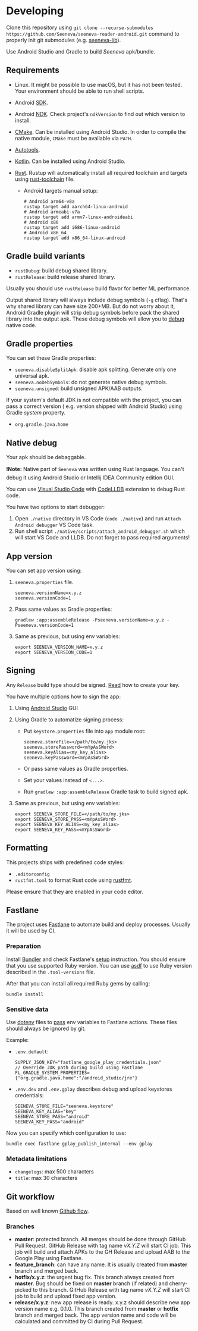 # Developing

Clone this repository using `git clone --recurse-submodules https://github.com/Seeneva/seeneva-reader-android.git` command to properly init git submodules (e.g. [seeneva-lib](https://github.com/Seeneva/seeneva-lib)).

Use Android Studio and Gradle to build *Seeneva* apk/bundle.

## Requirements

- Linux. It might be possible to use macOS, but it has not been tested. Your environment should be able to run shell scripts.
- Android [SDK](https://developer.android.com/studio).
- Android [NDK](https://developer.android.com/ndk). Check project's `ndkVersion` to find out which version to install.
- [CMake](https://developer.android.com/ndk/guides/cmake). Can be installed using Android Studio. In order to compile the native module, `CMake` must be available via `PATH`.
- [Autotools](https://www.gnu.org/software/automake/faq/autotools-faq.html).
- [Kotlin](https://developer.android.com/kotlin). Can be installed using Android Studio.
- [Rust](https://www.rust-lang.org/tools/install). Rustup will automatically install all required
  toolchain and targets using [rust-toolchain](../rust-toolchain) file.

    - Android targets manual setup:

      ```console
      # Android arm64-v8a
      rustup target add aarch64-linux-android
      # Android armeabi-v7a
      rustup target add armv7-linux-androideabi
      # Android x86
      rustup target add i686-linux-android
      # Android x86_64
      rustup target add x86_64-linux-android
      ```

## Gradle build variants

- `rustDubug`: build debug shared library.
- `rustRelease`: build release shared library.

Usually you should use `rustRelease` build flavor for better ML performance.

Output shared library will always include debug symbols (`-g` cflag). That's why shared library can
have size 200+MB. But do not worry about it, Android Gradle plugin will strip debug symbols before
pack the shared library into the output apk. These debug symbols will allow you
to [debug](#native-debug) native code.

## Gradle properties

You can set these Gradle properties:

- `seeneva.disableSplitApk`: disable apk splitting. Generate only one universal apk.
- `seeneva.noDebSymbols`: do not generate native debug symbols.
- `seeneva.unsigned`: build unsigned APK/AAB outputs.

If your system's default JDK is not compatible with the project, you can pass a correct version (
e.g. version shipped with Android Studio) using Gradle *system* property.

- `org.gradle.java.home`

## Native debug

Your apk should be debaggable.

:exclamation:**Note:** Native part of `Seeneva` was written using Rust language. You can't debug it
using Android Studio or Intellij IDEA Community edition GUI.

You can use [Visual Studio Code](https://code.visualstudio.com)
with [CodeLLDB](https://marketplace.visualstudio.com/items?itemName=vadimcn.vscode-lldb) extension
to debug Rust code.

You have two options to start debugger:

1. Open `./native` directory in VS Code (`code ./native`) and run `Attach Android debugger` VS Code task.
2. Run shell script `./native/scripts/attach_android_debugger.sh` which will start VS Code and LLDB. Do not forget to pass required arguments!

## App version

You can set app version using:

1. `seeneva.properties` file.

    ```text
    seeneva.versionName=x.y.z
    seeneva.versionCode=1
    ```

2. Pass same values as Gradle properties:

    ```console
    gradlew :app:assembleRelease -Pseeneva.versionName=x.y.z -Pseeneva.versionCode=1
    ```

3. Same as previous, but using env variables:

    ```console
    export SEENEVA_VERSION_NAME=x.y.z
    export SEENEVA_VERSION_CODE=1
    ```

## Signing

Any `Release` build type should be signed. [Read](https://developer.android.com/studio/publish/app-signing#sign-apk) how to create your key.

You have multiple options how to sign the app:

1. Using [Android Studio](https://developer.android.com/studio/publish/app-signing#sign_release) GUI
2. Using Gradle to automatize signing process:
    - Put `keystore.properties` file into `app` module root:

        ```text
        seeneva.storeFile=</path/to/my.jks>
        seeneva.storePassword=<mYpAsSWord>
        seeneva.keyAlias=<my_key_alias>
        seeneva.keyPassword=<mYpAsSWord>
        ```

    - Or pass same values as Gradle properties.
    - Set your values instead of `<...>`.
    - Run `gradlew :app:assembleRelease` Gradle task to build signed apk.

3. Same as previous, but using env variables:

    ```console
    export SEENEVA_STORE_FILE=</path/to/my.jks>
    export SEENEVA_STORE_PASS=<mYpAsSWord>
    export SEENEVA_KEY_ALIAS=<my_key_alias>
    export SEENEVA_KEY_PASS=<mYpAsSWord>
    ```

## Formatting

This projects ships with predefined code styles:

- `.editorconfig`
- `rustfmt.toml` to format Rust code using [rustfmt](https://github.com/rust-lang/rustfmt).

Please ensure that they are enabled in your code editor.

## Fastlane

The project uses [Fastlane](https://fastlane.tools) to automate build and deploy processes. Usually it will be used by CI.

### Preparation

Install [Bundler](https://bundler.io) and check
Fastlane's [setup](https://docs.fastlane.tools/getting-started/android/setup) instruction. You
should ensure that you use supported Ruby version. You can
use [asdf](https://asdf-vm.com) to use Ruby version described in the `.tool-versions`
file.

After that you can install all required Ruby gems by calling:

```console
bundle install
```

### Sensitive data

Use [dotenv](https://github.com/bkeepers/dotenv) files
to [pass](https://docs.fastlane.tools/advanced/other/) env variables to Fastlane actions. These
files should always be ignored by git.

Example:

- `.env.default`:

  ```text
  SUPPLY_JSON_KEY="fastlane_google_play_credentials.json"
  // Override JDK path during build using Fastlane
  FL_GRADLE_SYSTEM_PROPERTIES={"org.gradle.java.home":"/android_studio/jre"}
  ```

- `.env.dev` and `.env.gplay` describes debug and upload keystores credentials:

  ```text
  SEENEVA_STORE_FILE="seeneva.keystore"
  SEENEVA_KEY_ALIAS="key"
  SEENEVA_STORE_PASS="android"
  SEENEVA_KEY_PASS="android"
  ```

Now you can specify which configuration to use:

```console
bundle exec fastlane gplay_publish_internal --env gplay
```

### Metadata limitations

- `changelogs`: max 500 characters
- `title`: max 30 characters

## Git workflow

Based on well known [Github flow](https://guides.github.com/introduction/flow).

### Branches

- **master**: protected branch. All merges should be done through GitHub Pull Request. GitHub Release with tag name *vX.Y.Z* will start CI job. This job will build and attach APKs to the GH Release and upload AAB to the Google Play using Fastlane.
- **feature_branch**: can have any name. It is usually created from **master** branch and merged back.
- **hotfix/x.y.z**: the urgent bug fix. This branch always created from **master**. Bug should be fixed on **master** branch (if related) and cherry-picked to this branch. GitHub Release with tag name *vX.Y.Z* will start CI job to build and upload fixed app version.
- **release/x.y.z**: new app release is ready. x.y.z should describe new app version name e.g. 0.1.0. This branch created from **master** or **hotfix** branch and merged back. The app version name and code will be calculated and committed by CI during Pull Request.
